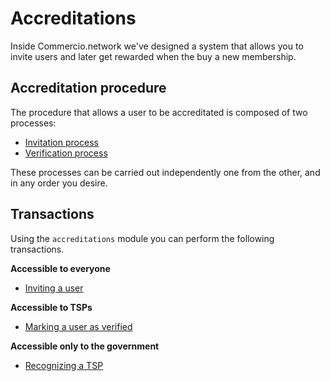# Accreditations 
Inside Commercio.network we've designed a system that allows you to invite users and later get rewarded when the 
buy a new membership.

## Accreditation procedure
The procedure that allows a user to be accreditated is composed of two processes:

- [Invitation process](invitation-process.md)
- [Verification process](verification-process.md)

These processes can be carried out independently one from the other, and in any order you desire.  

## Transactions
Using the `accreditations` module you can perform the following transactions. 

**Accessible to everyone**
- [Inviting a user](tx/inviting-user.md)

**Accessible to TSPs**
- [Marking a user as verified](tx/verify-user.md)

**Accessible only to the government**
- [Recognizing a TSP](tx/recognizing-a-tsp.md)
